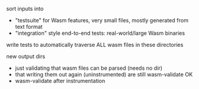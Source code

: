 sort inputs into
  - "testsuite" for Wasm features, very small files, mostly generated from text format
  - "integration" style end-to-end tests: real-world/large Wasm binaries

write tests to automatically traverse ALL wasm files in these directories

new output dirs
  - just validating that wasm files can be parsed (needs no dir)
  - that writing them out again (uninstrumented) are still wasm-validate OK
  - wasm-validate after instrumentation
